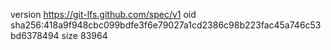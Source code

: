 version https://git-lfs.github.com/spec/v1
oid sha256:418a9f948cbc099bdfe3f6e79027a1cd2386c98b223fac45a746c53bd6378494
size 83964

